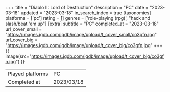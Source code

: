 +++
title = "Diablo II: Lord of Destruction"
description = "PC"
date = "2023-03-18"
updated = "2023-03-18"
in_search_index = true
[taxonomies]
platforms = ['pc']
rating = []
genres = ['role-playing (rpg)', "hack and slash/beat 'em up"]
[extra]
subtitle = "PC"
completed_at = "2023-03-18"
url_cover_small = "https://images.igdb.com/igdb/image/upload/t_cover_small/co3gfn.jpg"
url_cover_big = "https://images.igdb.com/igdb/image/upload/t_cover_big/co3gfn.jpg"
+++
{{ image(src="https://images.igdb.com/igdb/image/upload/t_cover_big/co3gfn.jpg") }}

|              |            |
| ------------ | ---------- |
| Played platforms    | PC |
| Completed at | 2023/03/18 |

